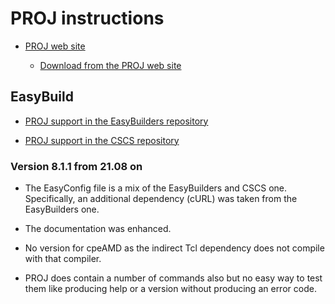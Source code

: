 # PROJ instructions

  * [PROJ web site](https://proj.org/)

      * [Download from the PROJ web site](https://proj.org/download.html)


## EasyBuild

  * [PROJ support in the EasyBuilders repository](https://github.com/easybuilders/easybuild-easyconfigs/tree/develop/easybuild/easyconfigs/p/PROJ)

  * [PROJ support in the CSCS repository](https://github.com/eth-cscs/production/tree/master/easybuild/easyconfigs/p/PROJ)


### Version 8.1.1 from 21.08 on

  * The EasyConfig file is a mix of the EasyBuilders and CSCS one. Specifically,
    an additional dependency (cURL) was taken from the EasyBuilders one.

  * The documentation was enhanced.

  * No version for cpeAMD as the indirect Tcl dependency does not compile with that
    compiler.

  * PROJ does contain a number of commands also but no easy way to test them like
    producing help or a version without producing an error code.
